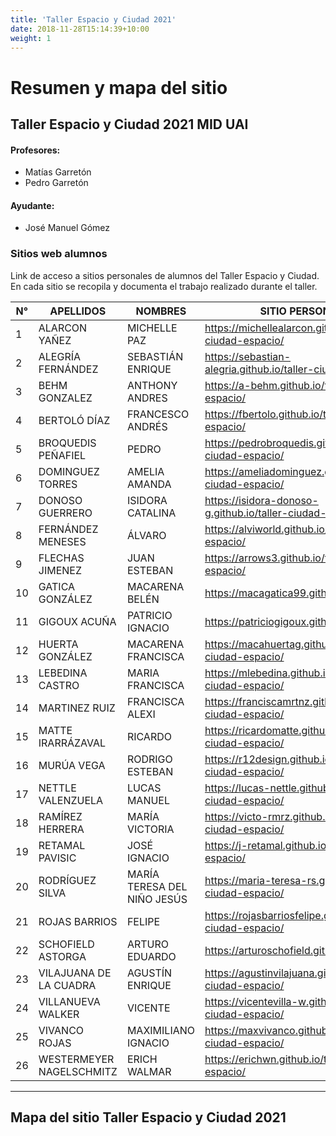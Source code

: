 ```yaml
---
title: 'Taller Espacio y Ciudad 2021'
date: 2018-11-28T15:14:39+10:00
weight: 1
---
```

# Resumen y mapa del sitio
## Taller Espacio y Ciudad 2021 MID UAI

#### Profesores:
- Matías Garretón
- Pedro Garretón

#### Ayudante:
- José Manuel Gómez

### Sitios web alumnos

Link de acceso a sitios personales de alumnos del Taller Espacio y Ciudad. En cada sitio se recopila y documenta el trabajo realizado durante el taller.

| N° | APELLIDOS | NOMBRES | SITIO PERSONAL | 
| ----------- | ----------- | ----------- | ----------- |
| 1 | ALARCON YAÑEZ | MICHELLE PAZ | https://michellealarcon.github.io/taller-ciudad-espacio/ |
| 2 | ALEGRÍA FERNÁNDEZ | SEBASTIÁN ENRIQUE | https://sebastian-alegria.github.io/taller-ciudad-espacio/ |
| 3 | BEHM GONZALEZ | ANTHONY ANDRES | https://a-behm.github.io/taller-ciudad-espacio/ |
| 4 | BERTOLÓ DÍAZ | FRANCESCO ANDRÉS | https://fbertolo.github.io/taller-ciudad-espacio/ |
| 5 | BROQUEDIS PEÑAFIEL | PEDRO | https://pedrobroquedis.github.io/taller-ciudad-espacio/ |
| 6 | DOMINGUEZ TORRES | AMELIA AMANDA | https://ameliadominguez.github.io/taller-ciudad-espacio/ |
| 7 | DONOSO GUERRERO | ISIDORA CATALINA | https://isidora-donoso-g.github.io/taller-ciudad-espacio/ |
| 8 | FERNÁNDEZ MENESES | ÁLVARO | https://alviworld.github.io/taller-ciudad-espacio/ |
| 9 | FLECHAS JIMENEZ | JUAN ESTEBAN | https://arrows3.github.io/taller-ciudad-espacio/ |
| 10 | GATICA GONZÁLEZ | MACARENA BELÉN | https://macagatica99.github.io/ |
| 11 | GIGOUX ACUÑA | PATRICIO IGNACIO | https://patriciogigoux.github.io/tce/ |
| 12 | HUERTA GONZÁLEZ | MACARENA FRANCISCA | https://macahuertag.github.io/taller-ciudad-espacio/ |
| 13 | LEBEDINA CASTRO | MARIA FRANCISCA | https://mlebedina.github.io/taller-ciudad-espacio/ |
| 14 | MARTINEZ RUIZ | FRANCISCA ALEXI | https://franciscamrtnz.github.io/taller-ciudad-espacio/ |
| 15 | MATTE IRARRÁZAVAL | RICARDO | https://ricardomatte.github.io/taller-ciudad-espacio/ |
| 16 | MURÚA VEGA | RODRIGO ESTEBAN | https://r12design.github.io/taller-ciudad-espacio/ |
| 17 | NETTLE VALENZUELA | LUCAS MANUEL | https://lucas-nettle.github.io/taller-ciudad-espacio/ |
| 18 | RAMÍREZ HERRERA | MARÍA VICTORIA | https://victo-rmrz.github.io/taller-ciudad-espacio/ |
| 19 | RETAMAL PAVISIC | JOSÉ IGNACIO | https://j-retamal.github.io/taller-ciudad-espacio/ |
| 20 | RODRÍGUEZ SILVA | MARÍA TERESA DEL NIÑO JESÚS | https://maria-teresa-rs.github.io/taller-ciudad-espacio/ |
| 21 | ROJAS BARRIOS | FELIPE | https://rojasbarriosfelipe.github.io/taller-ciudad-espacio/ |
| 22 | SCHOFIELD ASTORGA | ARTURO EDUARDO | https://arturoschofield.github.io/ |
| 23 | VILAJUANA DE LA CUADRA | AGUSTÍN ENRIQUE | https://agustinvilajuana.github.io/taller-ciudad-espacio/ |
| 24 | VILLANUEVA WALKER | VICENTE | https://vicentevilla-w.github.io/taller-ciudad-espacio/ |
| 25 | VIVANCO ROJAS | MAXIMILIANO IGNACIO | https://maxvivanco.github.io/taller-ciudad-espacio/ |
| 26 | WESTERMEYER NAGELSCHMITZ | ERICH WALMAR | https://erichwn.github.io/taller-ciudad-espacio/ |

---

## Mapa del sitio Taller Espacio y Ciudad 2021